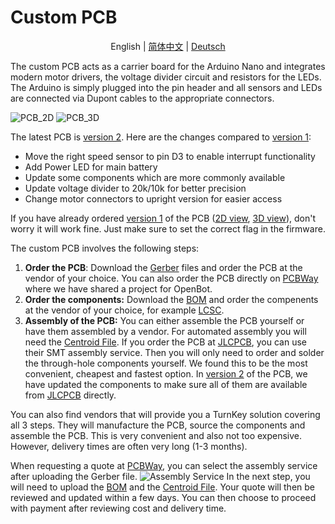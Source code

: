 # Custom PCB

<p align="center">
    <span>English</span> |
    <a href="README.zh-CN.md">简体中文</a> |
    <a href="README.de-DE.md">Deutsch</a>
</p>

The custom PCB acts as a carrier board for the Arduino Nano and integrates modern motor drivers, the voltage divider circuit and resistors for the LEDs. The Arduino is simply plugged into the pin header and all sensors and LEDs are connected via Dupont cables to the appropriate connectors.

![PCB_2D](../../../docs/images/pcb_2d_v2.png)
![PCB_3D](../../../docs/images/pcb_3d_v2.png)

The latest PCB is [version 2](v2). Here are the changes compared to [version 1](v1):

- Move the right speed sensor to pin D3 to enable interrupt functionality
- Add Power LED for main battery
- Update some components which are more commonly available
- Update voltage divider to 20k/10k for better precision
- Change motor connectors to upright version for easier access

If you have already ordered [version 1](v1) of the PCB ([2D view](../../../docs/images/pcb_2d_v1.png), [3D view](../../../docs/images/pcb_3d_v1.png)), don't worry it will work fine. Just make sure to set the correct flag in the firmware.

The custom PCB involves the following steps:

1) **Order the PCB**: Download the [Gerber](v2/gerber_v2.zip) files and order the PCB at the vendor of your choice. You can also order the PCB directly on [PCBWay](https://www.pcbway.com/project/shareproject/OpenBot__Turning_Smartphones_into_Robots.html) where we have shared a project for OpenBot.
2) **Order the components:** Download the [BOM](v2/BOM_v2.csv) and order the compenents at the vendor of your choice, for example [LCSC](https://lcsc.com).
3) **Assembly of the PCB:** You can either assemble the PCB yourself or have them assembled by a vendor. For automated assembly you will need the [Centroid File](v2/centroid_file_v2.csv). If you order the PCB at [JLCPCB](https://jlcpcb.com/), you can use their SMT assembly service. Then you will only need to order and solder the through-hole components yourself. We found this to be the most convenient, cheapest and fastest option. In [version 2](v2) of the PCB, we have updated the components to make sure all of them are available from [JLCPCB](https://jlcpcb.com/) directly.

You can also find vendors that will provide you a TurnKey solution covering all 3 steps. They will manufacture the PCB, source the components and assemble the PCB. This is very convenient and also not too expensive. However, delivery times are often very long (1-3 months).

When requesting a quote at [PCBWay](https://www.pcbway.com/orderonline.aspx), you can select the assembly service after uploading the Gerber file.
![Assembly Service](../../../docs/images/assembly_service.jpg)
In the next step, you will need to upload the [BOM](v2/BOM_v2.csv) and the [Centroid File](v2/centroid_file_v2.csv). Your quote will then be reviewed and updated within a few days. You can then choose to proceed with payment after reviewing cost and delivery time.
